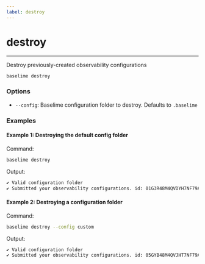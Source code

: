 ```yaml
---
label: destroy
---
```


# destroy

---

Destroy previously-created observability configurations


```bash # :icon-terminal: terminal
baselime destroy
```

### Options

- `--config`: Baselime configuration folder to destroy. Defaults to `.baselime`

### Examples

#### Example 1: Destroying the default config folder

Command:

```bash # :icon-terminal: terminal
baselime destroy
```

Output:

```txt # :icon-code: output
✔ Valid configuration folder
✔ Submitted your observability configurations. id: 01G3R48M4QVDYH7NF79AWT4K0D
```

#### Example 2: Destroying a configuration folder

Command:

```bash # :icon-terminal: terminal
baselime destroy --config custom
```

Output:

```txt # :icon-code: output
✔ Valid configuration folder
✔ Submitted your observability configurations. id: 05GYB48M4QVJHT7NF79AWT4KIH
```
